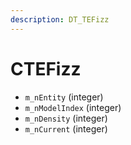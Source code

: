 ```yaml
---
description: DT_TEFizz
---
```


# CTEFizz


* `m_nEntity` (integer)
* `m_nModelIndex` (integer)
* `m_nDensity` (integer)
* `m_nCurrent` (integer)

